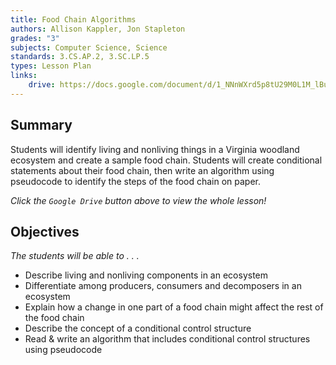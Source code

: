 ```yaml
---
title: Food Chain Algorithms
authors: Allison Kappler, Jon Stapleton
grades: "3"
subjects: Computer Science, Science
standards: 3.CS.AP.2, 3.SC.LP.5
types: Lesson Plan
links:
	drive: https://docs.google.com/document/d/1_NNnWXrd5p8tU29M0L1M_lBuXGGJXRczbqOvGy-ZsOQ/edit
---
```


## Summary

Students will identify living and nonliving things in a Virginia woodland ecosystem and create a sample food chain.  Students will create conditional statements about their food chain, then write an algorithm using pseudocode to identify the steps of the food chain on paper.

*Click the `Google Drive` button above to view the whole lesson!*

## Objectives

*The students will be able to . . .*

* Describe living and nonliving components in an ecosystem
* Differentiate among producers, consumers and decomposers in an ecosystem
* Explain how a change in one part of a food chain might affect the rest of the food chain
* Describe the concept of a conditional control structure 
* Read & write an algorithm that includes conditional control structures using pseudocode